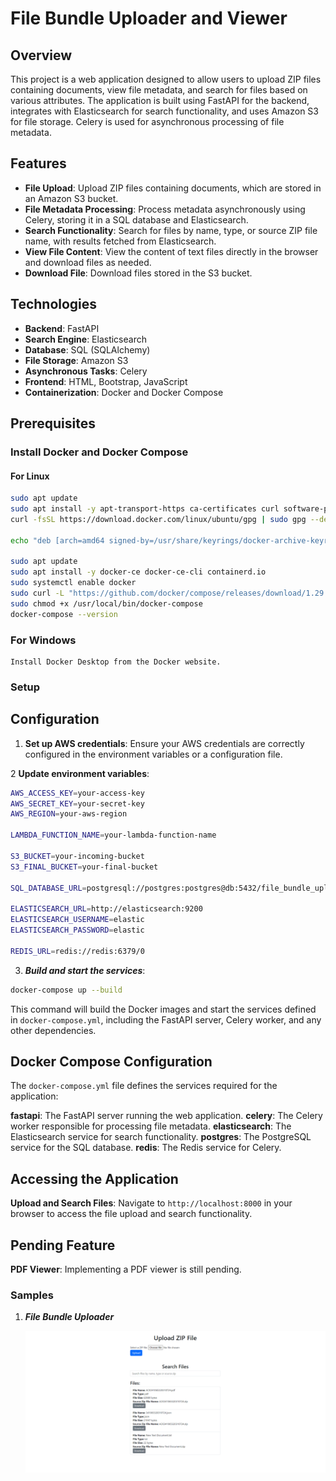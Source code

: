 # File Bundle Uploader and Viewer

## Overview

This project is a web application designed to allow users to upload ZIP files containing documents, view file metadata, and search for files based on various attributes. The application is built using FastAPI for the backend, integrates with Elasticsearch for search functionality, and uses Amazon S3 for file storage. Celery is used for asynchronous processing of file metadata.

## Features

- **File Upload**: Upload ZIP files containing documents, which are stored in an Amazon S3 bucket.
- **File Metadata Processing**: Process metadata asynchronously using Celery, storing it in a SQL database and Elasticsearch.
- **Search Functionality**: Search for files by name, type, or source ZIP file name, with results fetched from Elasticsearch.
- **View File Content**: View the content of text files directly in the browser and download files as needed.
- **Download File**: Download files stored in the S3 bucket.

## Technologies

- **Backend**: FastAPI
- **Search Engine**: Elasticsearch
- **Database**: SQL (SQLAlchemy)
- **File Storage**: Amazon S3
- **Asynchronous Tasks**: Celery
- **Frontend**: HTML, Bootstrap, JavaScript
- **Containerization**: Docker and Docker Compose

## Prerequisites

### Install Docker and Docker Compose

#### For Linux

```bash
sudo apt update
sudo apt install -y apt-transport-https ca-certificates curl software-properties-common
curl -fsSL https://download.docker.com/linux/ubuntu/gpg | sudo gpg --dearmor -o /usr/share/keyrings/docker-archive-keyring.gpg

echo "deb [arch=amd64 signed-by=/usr/share/keyrings/docker-archive-keyring.gpg] https://download.docker.com/linux/ubuntu $(lsb_release -cs) stable" | sudo tee /etc/apt/sources.list.d/docker.list > /dev/null

sudo apt update
sudo apt install -y docker-ce docker-ce-cli containerd.io
sudo systemctl enable docker
sudo curl -L "https://github.com/docker/compose/releases/download/1.29.2/docker-compose-$(uname -s)-$(uname -m)" -o /usr/local/bin/docker-compose
sudo chmod +x /usr/local/bin/docker-compose
docker-compose --version
```

### For Windows
    Install Docker Desktop from the Docker website.

### Setup
## Configuration
1. **Set up AWS credentials**: Ensure your AWS credentials are correctly configured in the environment variables or a configuration file.

2 **Update environment variables**:

```bash
AWS_ACCESS_KEY=your-access-key
AWS_SECRET_KEY=your-secret-key
AWS_REGION=your-aws-region

LAMBDA_FUNCTION_NAME=your-lambda-function-name

S3_BUCKET=your-incoming-bucket
S3_FINAL_BUCKET=your-final-bucket

SQL_DATABASE_URL=postgresql://postgres:postgres@db:5432/file_bundle_uploader_db

ELASTICSEARCH_URL=http://elasticsearch:9200
ELASTICSEARCH_USERNAME=elastic
ELASTICSEARCH_PASSWORD=elastic

REDIS_URL=redis://redis:6379/0
```

3. ***Build and start the services***:

```bash
docker-compose up --build
```

This command will build the Docker images and start the services defined in `docker-compose.yml`, including the FastAPI server, Celery worker, and any other dependencies.

## Docker Compose Configuration
The `docker-compose.yml` file defines the services required for the application:

**fastapi**: The FastAPI server running the web application.
**celery**: The Celery worker responsible for processing file metadata.
**elasticsearch**: The Elasticsearch service for search functionality.
**postgres**: The PostgreSQL service for the SQL database.
**redis**: The Redis service for Celery.

## Accessing the Application

**Upload and Search Files**: Navigate to `http://localhost:8000` in your browser to access the file upload and search functionality.

## Pending Feature
**PDF Viewer**: Implementing a PDF viewer is still pending.

### Samples

1. ***File Bundle Uploader***

    ![Home](./samples/image.png)
